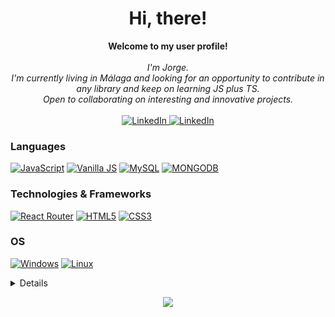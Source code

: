 <h1 align="center">Hi, there!</h1>

<p align="center">
    <b>Welcome to my user profile!</b><br><br>
    <i>
        I'm Jorge.<br>
        I'm currently living in Málaga and looking for an opportunity to contribute in any library and keep on learning JS plus TS.<br>
        Open to collaborating on interesting and innovative projects.<br>
    </i><br>
    <a href="https://www.linkedin.com/in/CallejaJ" target="_blank">
        <img src="https://img.shields.io/badge/LinkedIn-blue?style=flat-square&logo=linkedin" alt="LinkedIn">
    </a>
    <a href="https://www.twitter.com/CallejaPJ" target="_blank">
        <img src="https://img.shields.io/badge/twitter-blue?style=flat-square&logo=twitter" alt="LinkedIn">
    </a>
    
</p>

### Languages
[![JavaScript](https://img.shields.io/badge/JavaScript-blue)](https://#)
[![Vanilla JS](https://img.shields.io/badge/VanillaJS-blue)](https://#)
[![MySQL](https://img.shields.io/badge/MySQL-blue)](https://#)
[![MONGODB](https://img.shields.io/badge/MongoDB-blue)](https://#)


### Technologies & Frameworks
[![React Router](https://img.shields.io/badge/React-blue)](https://#)
[![HTML5](https://img.shields.io/badge/HTML-blue)](https://#)
[![CSS3](https://img.shields.io/badge/CSS-3)](https://#)

### OS
[![Windows](https://img.shields.io/badge/Windows-blue)](https://#)
[![Linux](https://img.shields.io/badge/Linux-blue)](https://#)


<details>
<p align="center">
  <a href="https://github.com/CallejaJ">
    <img src="http://github-profile-summary-cards.vercel.app/api/cards/profile-details?username=CallejaJ&theme=transparent" />
  </a>
  <a href="https://github.com/CallejaJ">
    <img src="https://github-readme-streak-stats.herokuapp.com/?user=CallejaJ&hide_border=true&card_width=338&theme=transparent" />
  </a>
  <a href="https://github.com/CallejaJ">
    <img src="http://github-profile-summary-cards.vercel.app/api/cards/stats?username=CallejaJ&theme=transparent" />
  </a>
  <a href="https://github.com/CallejaJ">
    <img src="https://github-readme-stats.vercel.app/api/top-langs/?username=CallejaJ&langs_count=10&exclude_repo=&hide=jupyter%20notebook,vim%20script,cmake,makefile,batchfile,emacs%20lisp,css,html&layout=default&card_width=699&hide_border=true&theme=transparent" />
  </a>
</p>
</details>

<p align="center">
  <a href="https://github.com/CallejaJ">
    <img src="https://komarev.com/ghpvc/?username=CallejaJ&color=blue&style=flat)" />
  </a>
</p>

